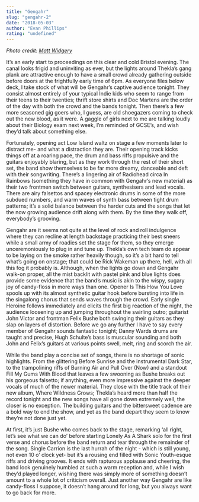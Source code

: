 ```yaml
---
title: "Gengahr"
slug: "gengahr-2"
date: "2018-05-03"
author: "Evan Phillips"
rating: "undefined"
---
```


_Photo credit: [Matt Widgery](http://www.mattwidgery.com/)_

It’s an early start to proceedings on this clear and cold Bristol evening. The canal looks frigid and uninviting as ever, but the lights around Thekla’s gang plank are attractive enough to have a small crowd already gathering outside before doors at the frightfully early time of 6pm. As everyone files below deck, I take stock of what will be Gengahr’s captive audience tonight. They consist almost entirely of your typical Indie kids who seem to range from their teens to their twenties; thrift store shirts and Doc Martens are the order of the day with both the crowd and the bands tonight. Then there’s a few more seasoned gig goers who, I guess, are old shoegazers coming to check out the new blood, as it were. A gaggle of girls next to me are talking loudly about their Biology exam next week, I’m reminded of GCSE’s, and wish they’d talk about something else.

Fortunately, opening act Low Island waltz on stage a few moments later to distract me- and what a distraction they are. Their opening track kicks things off at a roaring pace, the drum and bass riffs propulsive and the guitars enjoyably blaring, but as they work through the rest of their short set, the band show themselves to be far more dreamy, danceable and deft with their songwriting. There’s a lingering air of Radiohead circa In Rainbows (something they have in common with Gengahr’s new material) as their two frontmen switch between guitars, synthesisers and lead vocals. There are airy falsettos and spacey electronic drums in some of the more subdued numbers, and warm waves of synth bass between tight drum patterns; it’s a solid balance between the harder cuts and the songs that let the now growing audience drift along with them. By the time they walk off, everybody’s grooving.

Gengahr are it seems not quite at the level of rock and roll indulgence where they can recline at length backstage practicing their best sneers while a small army of roadies set the stage for them, so they emerge unceremoniously to plug in and tune up. Thekla’s own tech team do appear to be laying on the smoke rather heavily though, so it’s a bit hard to tell what’s going on onstage; that could be Rick Wakeman up there, hell, with all this fog it probably is. Although, when the lights go down and Gengahr walk-on proper, all the mist backlit with pastel pink and blue lights does provide some evidence that the band’s music is akin to the wispy, sugary joy of candy-floss in more ways than one. Opener Is This How You Love spools up with its almost synthetic guitar hook before bursting into life in the singalong chorus that sends waves through the crowd. Early single Heroine follows immediately and elicits the first big reaction of the night, the audience loosening up and jumping throughout the swirling outro; guitarist John Victor and frontman Felix Bushe both swinging their guitars as they slap on layers of distortion. Before we go any further I have to say every member of Gengahr sounds fantastic tonight; Danny Wards drums are taught and precise, Hugh Schulte’s bass is muscular sounding and both John and Felix’s guitars at various points swell, melt, ring and scorch the air.

While the band play a concise set of songs, there is no shortage of sonic highlights. From the glittering Before Sunrise and the instrumental Dark Star, to the trampolining riffs of Burning Air and Pull Over (Now) and a standout Fill My Gums With Blood that leaves a few swooning as Bushe breaks out his gorgeous falsetto; if anything, even more impressive against the deeper vocals of much of the newer material. They close with the title track of their new album, Where Wildness Grows; Thekla’s heard more than half the record tonight and the new songs have all gone down extremely well, the closer is no exception. The building guitars and the bittersweet cadence are a bold way to end the show, and yet as the band depart they seem to know they’re not done just yet.

At first, it’s just Bushe who comes back to the stage, remarking ‘all right, let’s see what we can do’ before starting Lonely As A Shark solo for the first verse and chorus before the band return and tear through the remainder of the song. Single Carrion is the last hurrah of the night - which is still young, not even 10 o’ clock yet- but it’s a rousing end filled with Sonic Youth-esque riffs and driving grooves. It ends with rapturous applause and cheering, the band look genuinely humbled at such a warm reception and, while I wish they’d played longer, wishing there was simply more of something doesn’t amount to a whole lot of criticism overall. Just another way Gengahr are like candy-floss I suppose, it doesn’t hang around for long, but you always want to go back for more.

